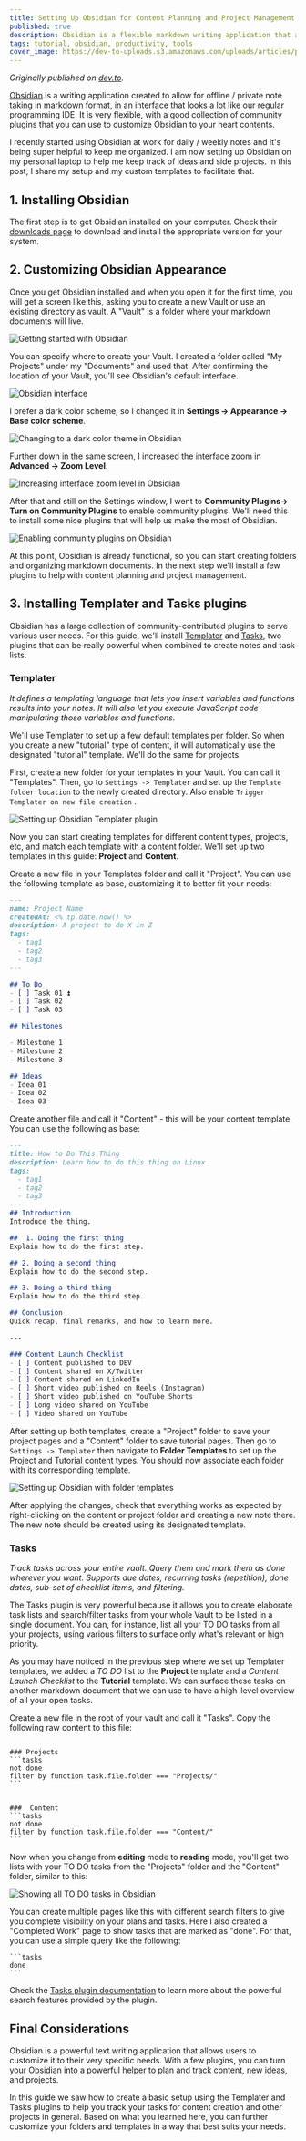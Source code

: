 ```yaml
---
title: Setting Up Obsidian for Content Planning and Project Management
published: true
description: Obsidian is a flexible markdown writing application that allow users to customize notes with templates and other plugins. In this post, I share my setup and my custom templates for content planning and simple project management.
tags: tutorial, obsidian, productivity, tools
cover_image: https://dev-to-uploads.s3.amazonaws.com/uploads/articles/p4kfuwpib4h2vtmdv57o.png
---
```


_Originally published on [dev.to](https://dev.to/erikaheidi/setting-up-obsidian-for-content-planning-and-project-management-38f1)._

[Obsidian](https://obsidian.md/) is a writing application created to allow for offline / private note taking in markdown format, in an interface that looks a lot like our regular programming IDE. It is very flexible, with a good collection of community plugins that you can use to customize Obsidian to your heart contents.

I recently started using Obsidian at work for daily / weekly notes and it's being super helpful to keep me organized. I am now setting up Obsidian on my personal laptop to help me keep track of ideas and side projects. In this post, I share my setup and my custom templates to facilitate that.

## 1. Installing Obsidian
The first step is to get Obsidian installed on your computer. Check their [downloads page](https://obsidian.md/download) to download and install the appropriate version for your system.

## 2. Customizing Obsidian Appearance
Once you get Obsidian installed and when you open it for the first time, you will get a screen like this, asking you to create a new Vault or use an existing directory as vault. A "Vault" is a folder where your markdown documents will live.

![Getting started with Obsidian](https://dev-to-uploads.s3.amazonaws.com/uploads/articles/dqmcwl0r9h98c5h5gsa4.png)

You can specify where to create your Vault. I created a folder called "My Projects" under my "Documents" and used that. After confirming the location of your Vault, you'll see Obsidian's default interface.

![Obsidian interface](https://dev-to-uploads.s3.amazonaws.com/uploads/articles/ufwk9w3n6qo1b5anuvm4.png)

I prefer a dark color scheme, so I changed it in **Settings -> Appearance -> Base color scheme**.

![Changing to a dark color theme in Obsidian](https://dev-to-uploads.s3.amazonaws.com/uploads/articles/ap4valpccqvjbjn8rmu1.png)

Further down in the same screen, I increased the interface zoom in **Advanced -> Zoom Level**.

![Increasing interface zoom level in Obsidian](https://dev-to-uploads.s3.amazonaws.com/uploads/articles/sxhkge8d3gub6coq2val.png)

After that and still on the Settings window, I went to **Community Plugins-> Turn on Community Plugins** to enable community plugins. We'll need this to install some nice plugins that will help us make the most of Obsidian.

![Enabling community plugins on Obsidian](https://dev-to-uploads.s3.amazonaws.com/uploads/articles/67j9to7i7tx2rdd2gvq0.png)

At this point, Obsidian is already functional, so you can start creating folders and organizing markdown documents. In the next step we'll install a few plugins to help with content planning and project management.

## 3. Installing Templater and Tasks plugins

Obsidian has a large collection of community-contributed plugins to serve various user needs. For this guide, we'll install [Templater](https://github.com/SilentVoid13/Templater) and [Tasks](https://github.com/obsidian-tasks-group/obsidian-tasks), two plugins that can be really powerful when combined to create notes and task lists.

### Templater
_It defines a templating language that lets you insert variables and functions results into your notes. It will also let you execute JavaScript code manipulating those variables and functions._

We'll use Templater to set up a few default templates per folder. So when you create a new "tutorial" type of content, it will automatically use the designated "tutorial" template. We'll do the same for projects.

First, create a new folder for your templates in your Vault. You can call it "Templates". Then, go to `Settings -> Templater` and set up the `Template folder location` to the newly created directory. Also enable `Trigger Templater on new file creation` .

![Setting up Obsidian Templater plugin](https://dev-to-uploads.s3.amazonaws.com/uploads/articles/gq3z9ziuljmg2343sjx9.png)

Now you can start creating templates for different content types, projects, etc, and match each template with a content folder. We'll set up two templates in this guide: **Project** and **Content**.

Create a new file in your Templates folder and call it "Project". You can use the following template as base, customizing it to better fit your needs:

```markdown
---
name: Project Name
createdAt: <% tp.date.now() %>
description: A project to do X in Z
tags:
  - tag1
  - tag2
  - tag3
---

## To Do
- [ ] Task 01 ⏫ 
- [ ] Task 02
- [ ] Task 03

## Milestones

- Milestone 1
- Milestone 2
- Milestone 3 

## Ideas
- Idea 01
- Idea 02
- Idea 03
```


Create another file and call it "Content" - this will be your content template. You can use the following as base:

```markdown
---
title: How to Do This Thing
description: Learn how to do this thing on Linux
tags:
  - tag1
  - tag2
  - tag3
---
## Introduction
Introduce the thing.

##  1. Doing the first thing
Explain how to do the first step.

## 2. Doing a second thing
Explain how to do the second step.

## 3. Doing a third thing
Explain how to do the third step.

## Conclusion
Quick recap, final remarks, and how to learn more.

---

### Content Launch Checklist
- [ ] Content published to DEV
- [ ] Content shared on X/Twitter
- [ ] Content shared on LinkedIn
- [ ] Short video published on Reels (Instagram)
- [ ] Short video published on YouTube Shorts
- [ ] Long video shared on YouTube
- [ ] Video shared on YouTube

```

After setting up both templates, create a "Project" folder to save your project pages and a "Content" folder to save tutorial pages. Then go to `Settings -> Templater` then navigate to **Folder Templates** to set up the Project and Tutorial content types. You should now associate each folder with its corresponding template.

![Setting up Obsidian with folder templates](https://dev-to-uploads.s3.amazonaws.com/uploads/articles/gc5u2cd6jaxrf24pymiu.png)

After applying the changes, check that everything works as expected by right-clicking on the content or project folder and creating a new note there. The new note should be created using its designated template.

### Tasks
_Track tasks across your entire vault. Query them and mark them as done wherever you want. Supports due dates, recurring tasks (repetition), done dates, sub-set of checklist items, and filtering._

The Tasks plugin is very powerful because it allows you to create elaborate task lists and search/filter tasks from your whole Vault to be listed in a single document. You can, for instance, list all your TO DO tasks from all your projects, using various filters to surface only what's relevant or high priority.

As you may have noticed in the previous step where we set up Templater templates, we added a _TO DO_ list to the **Project** template and a _Content Launch Checklist_ to the **Tutorial** template. We can surface these tasks on another markdown document that we can use to have a high-level overview of all your open tasks.

Create a new file in the root of your vault and call it "Tasks". Copy the following raw content to this file:


~~~

### Projects
```tasks
not done
filter by function task.file.folder === "Projects/"
```


###  Content
```tasks
not done
filter by function task.file.folder === "Content/"
```
~~~

Now when you change from **editing** mode to **reading** mode, you'll get two lists with your TO DO tasks from the "Projects" folder and the "Content" folder, similar to this:

![Showing all TO DO tasks in Obsidian](https://dev-to-uploads.s3.amazonaws.com/uploads/articles/rouj0qavzntad8ygt8v9.png)

You can create multiple pages like this with different search filters to give you complete visibility on your plans and tasks.  Here I also created a "Completed Work" page to show tasks that are marked as "done".  For that, you can use a simple query like the following:

~~~
```tasks
done
```
~~~


Check the [Tasks plugin documentation](https://github.com/obsidian-tasks-group/obsidian-tasks) to learn more about the powerful search features provided by the plugin.

## Final Considerations

Obsidian is a powerful text writing application that allows users to customize it to their very specific needs. With a few plugins, you can turn your Obsidian into a powerful helper to plan and track content, new ideas, and projects.

In this guide we saw how to create a basic setup using the Templater and Tasks plugins to help you track your tasks for content creation and other projects in general. Based on what you learned here, you can further customize your folders and templates in a way that best suits your needs. 

